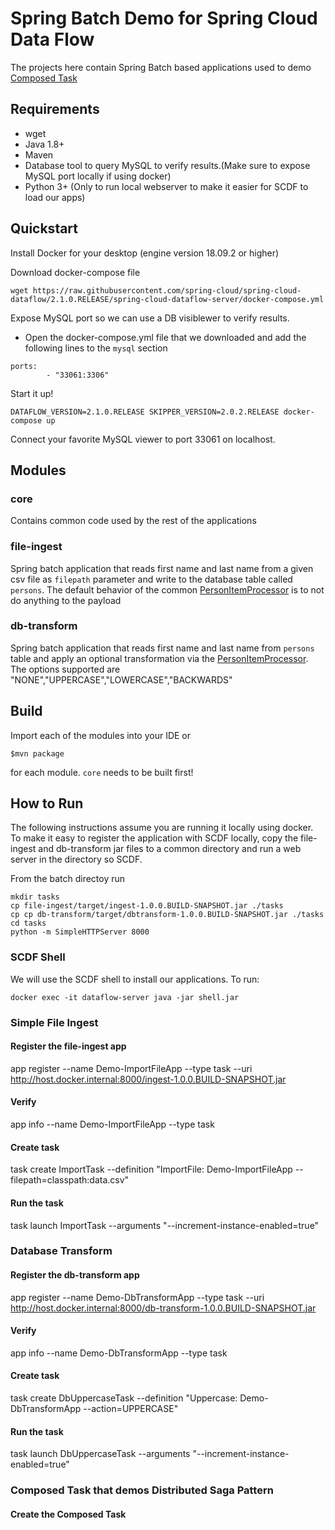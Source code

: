 # Spring Batch Demo for Spring Cloud Data Flow

The projects here contain Spring Batch based applications used to demo [Composed Task](https://dataflow.spring.io/docs/batch-developer-guides/batch/data-flow-composed-task/)

## Requirements
- wget
- Java 1.8+ 
- Maven
- Database tool to query MySQL to verify results.(Make sure to expose MySQL port locally if using docker)
- Python 3+ (Only to run local webserver to make it easier for SCDF to load our apps)

## Quickstart

Install Docker for your desktop (engine version 18.09.2 or higher)

Download docker-compose file
```
wget https://raw.githubusercontent.com/spring-cloud/spring-cloud-dataflow/2.1.0.RELEASE/spring-cloud-dataflow-server/docker-compose.yml
```

Expose MySQL port so we can use a DB visiblewer to verify results.
- Open the docker-compose.yml file that we downloaded and add the following lines to the `mysql` section

```
ports:
        - "33061:3306"
```

Start it up!
```
DATAFLOW_VERSION=2.1.0.RELEASE SKIPPER_VERSION=2.0.2.RELEASE docker-compose up

```

Connect your favorite MySQL viewer to port 33061 on localhost.

## Modules

### core
Contains common code used by the rest of the applications

### file-ingest

Spring batch application that reads first name and last name from a given csv file as `filepath` parameter and write to the database table called `persons`. The default behavior of the common [PersonItemProcessor](batch/core/src/main/java/io/spring/cloud/dataflow/batch/processor/PersonItemProcessor.java) is to not do anything to the payload

### db-transform

Spring batch application that reads first name and last name from `persons` table and apply an optional transformation via the [PersonItemProcessor](batch/core/src/main/java/io/spring/cloud/dataflow/batch/processor/PersonItemProcessor.java). The options supported are "NONE","UPPERCASE","LOWERCASE","BACKWARDS"


## Build

Import each of the modules into your IDE or

```
$mvn package
```
for each module. `core` needs to be built first!

## How to Run
The following instructions assume you are running it locally using docker. To make it easy to register the application with SCDF locally, copy the file-ingest and db-transform jar files to a common directory and run a web server in the directory so SCDF.

From the batch directoy run

```
mkdir tasks
cp file-ingest/target/ingest-1.0.0.BUILD-SNAPSHOT.jar ./tasks
cp cp db-transform/target/dbtransform-1.0.0.BUILD-SNAPSHOT.jar ./tasks
cd tasks
python -m SimpleHTTPServer 8000
```

### SCDF Shell
We will use the SCDF shell to install our applications. To run:

```
docker exec -it dataflow-server java -jar shell.jar
```

### Simple File Ingest

#### Register the file-ingest app
app register --name Demo-ImportFileApp --type task --uri http://host.docker.internal:8000/ingest-1.0.0.BUILD-SNAPSHOT.jar

#### Verify
app info --name Demo-ImportFileApp --type task

#### Create task
task create ImportTask --definition "ImportFile: Demo-ImportFileApp --filepath=classpath:data.csv"

#### Run the task
task launch ImportTask --arguments "--increment-instance-enabled=true"

### Database Transform

#### Register the db-transform app
app register --name Demo-DbTransformApp --type task --uri http://host.docker.internal:8000/db-transform-1.0.0.BUILD-SNAPSHOT.jar

#### Verify
app info --name Demo-DbTransformApp --type task

#### Create task
task create DbUppercaseTask --definition "Uppercase: Demo-DbTransformApp --action=UPPERCASE"

#### Run the task
task launch DbUppercaseTask --arguments "--increment-instance-enabled=true"

### Composed Task that demos Distributed Saga Pattern

#### Create the Composed Task
